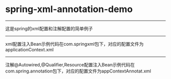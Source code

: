 # spring-xml-annotation-demo
---
这是spring的xml配置和注解配置的简单例子

---
xml配置注入Bean示例代码在com.springxml包下，对应的配置文件为applicationContext.xml

---
注解@Autowired,@Qualifier,Resource配置注入Bean示例代码在com.spring.annotation包下，对应的配置文件为appContextAnnotat.xml